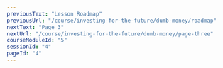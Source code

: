 ```yaml
---
previousText: "Lesson Roadmap"
previousUrl: "/course/investing-for-the-future/dumb-money/roadmap"
nextText: "Page 3"
nextUrl: "/course/investing-for-the-future/dumb-money/page-three"
courseModuleId: "5"
sessionId: "4"
pageId: "4"
---
```



